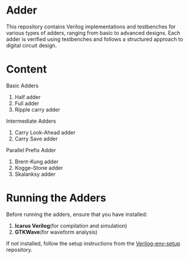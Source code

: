# Adder
This repository contains Verilog implementations and testbenches for various types of adders, ranging from basic to advanced designs. Each adder is verified using testbenches and follows a structured approach to digital circuit design.

# Content 
Basic Adders 
1. Half adder
2. Full adder
3. Ripple carry adder
   
Intermediate Adders 
1. Carry Look-Ahead adder
2. Carry Save adder

Parallel Prefix Adder
1. Brent-Kung adder
2. Kogge-Stone adder
3. Skalanksy adder


# Running the Adders 
Before running the adders, ensure that you have installed:

1. **Icarus Verilog**(for compilation and simulation)  
2. **GTKWave**(for waveform analysis)

If not installed, follow the setup instructions from the [Verilog-env-setup](https://github.com/prabalraj18/Verilog-env-setup) repository.

